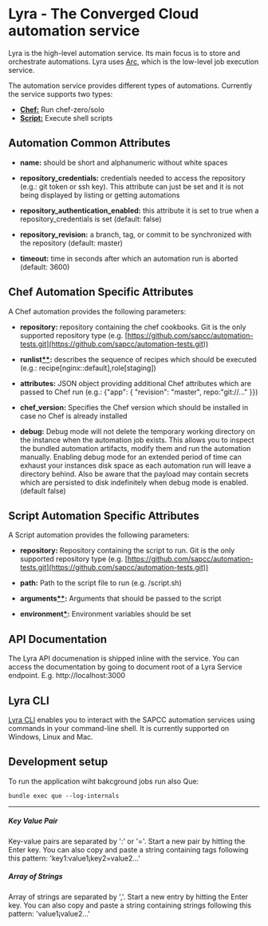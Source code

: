 # Lyra - The Converged Cloud automation service

Lyra is the high-level automation service. Its main focus is to store and orchestrate automations. Lyra uses [Arc](https://github.com/sapcc/arc), which is the low-level job execution service.

The automation service provides different types of automations. Currently the service supports two types:

- [**Chef:**](#chef-automation-specific-attributes) Run chef-zero/solo
- [**Script:**](#script-automation-specific-attributes) Execute shell scripts

## Automation Common Attributes

- **name:** should be short and alphanumeric without white spaces

- **repository_credentials:** credentials needed to access the repository (e.g.: git token or ssh key). This attribute can just be set and it is not being displayed by listing or getting automations

- **repository_authentication_enabled:** this attribute it is set to true when a repository_credentials is set (default: false)

- **repository_revision:** a branch, tag, or commit to be synchronized with the repository (default: master)

- **timeout:** time in seconds after which an automation run is aborted (default: 3600)

## Chef Automation Specific Attributes

A Chef automation provides the following parameters:

- **repository:** repository containing the chef cookbooks. Git is the only supported repository type
  (e.g. [https://github.com/sapcc/automation-tests.git](https://github.com/sapcc/automation-tests.git))

- **runlist[\*\*](#array-of-strings):** describes the sequence of recipes which should be executed (e.g.: recipe[nginx::default],role[staging])

- **attributes:** JSON object providing additional Chef attributes which are passed to Chef run
  (e.g.: {"app": { "revision": "master", repo:"git://..." }})

- **chef_version:** Specifies the Chef version which should be installed in case no Chef is already installed

- **debug:** Debug mode will not delete the temporary working directory on the instance when the automation job exists. This allows you to inspect the bundled automation artifacts, modify them and run the automation manually. Enabling debug mode for an extended period of time can exhaust your instances disk space as each automation run will leave a directory behind. Also be aware that the payload may contain secrets which are persisted to disk indefinitely when debug mode is enabled. (default false)

## Script Automation Specific Attributes

A Script automation provides the following parameters:

- **repository:** Repository containing the script to run. Git is the only supported repository type
  (e.g. [https://github.com/sapcc/automation-tests.git](https://github.com/sapcc/automation-tests.git))

- **path:** Path to the script file to run (e.g. /script.sh)

- **arguments[\*\*](#array-of-strings):** Arguments that should be passed to the script

- **environment[\*](#key-value-pair):** Environment variables should be set

## API Documentation

The Lyra API documenation is shipped inline with the service. You can access the documentation by going to document root of a Lyra Service endpoint. E.g. http://localhost:3000

## Lyra CLI

[Lyra CLI](https://github.com/sapcc/lyra-cli) enables you to interact with the SAPCC automation services using commands in your command-line shell. It is currently supported on Windows, Linux and Mac.

## Development setup

To run the application wiht bakcground jobs run also Que:

    bundle exec que --log-internals

---

##### Key Value Pair

Key-value pairs are separated by ':' or '='. Start a new pair by hitting the Enter key. You can also copy and paste a string containing tags following this pattern: 'key1:value1¡key2=value2...'

##### Array of Strings

Array of strings are separated by ','. Start a new entry by hitting the Enter key. You can also copy and paste a string containing strings following this pattern: 'value1¡value2...'
